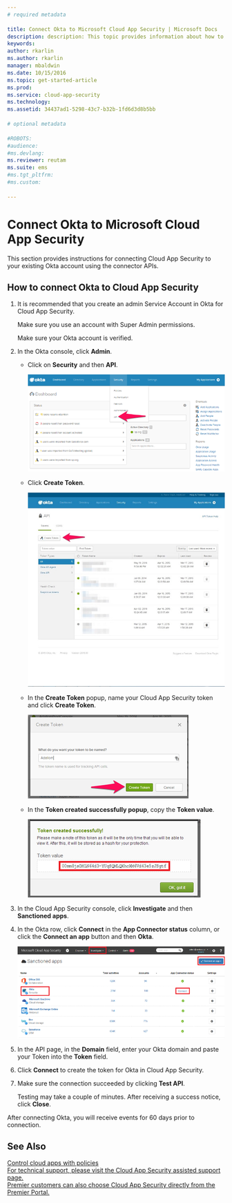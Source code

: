 ```yaml
---
# required metadata

title: Connect Okta to Microsoft Cloud App Security | Microsoft Docs
description: description: This topic provides information about how to connect your Okta app to Cloud App Security using the API connector.
keywords:
author: rkarlin
ms.author: rkarlin
manager: mbaldwin
ms.date: 10/15/2016
ms.topic: get-started-article
ms.prod:
ms.service: cloud-app-security
ms.technology:
ms.assetid: 34437ad1-5298-43c7-b32b-1fd6d3d8b5bb

# optional metadata

#ROBOTS:
#audience:
#ms.devlang:
ms.reviewer: reutam
ms.suite: ems
#ms.tgt_pltfrm:
#ms.custom:

---
```


# Connect Okta to Microsoft Cloud App Security
This section provides instructions for connecting Cloud App Security to your existing Okta account using the connector APIs.  
  
## How to connect Okta to Cloud App Security  
  
1.  It is recommended that you create an admin Service Account in Okta for Cloud App Security.  
  
     Make sure you use an account with Super Admin permissions.  
  
     Make sure your Okta account is verified.  
  
2.  In the Okta console, click **Admin**.  
  
    -   Click on **Security** and then **API**.  
  
         ![okta api](./media/okta-api.png "okta api")  
  
    -   Click **Create Token**.  
  
         ![okta createtoken](./media/okta-createtoken.jpg "okta createtoken")  
  
    -   In the **Create Token** popup, name your Cloud App Security token and click **Create Token**.  
  
         ![okta token popup](./media/okta-token-popup.png "okta token popup")  
  
    -   In the **Token created successfully popup**, copy the **Token value**.  
  
         ![okta token value](./media/okta-token-value.png "okta token value")  
  
3.  In the Cloud App Security console, click **Investigate** and then **Sanctioned apps**.  
  
4.  In the Okta row, click **Connect** in the **App Connector status** column, or click the **Connect an app** button and then **Okta**.  
  
     ![connect okta](./media/connect-okta.png "connect okta")  
  
5.  In the API page, in the **Domain** field, enter your Okta domain and paste your Token into the **Token** field.  
  
6.  Click **Connect** to create the token for Okta in Cloud App Security.  
  
7.  Make sure the connection succeeded by clicking **Test API**.  
  
     Testing may take a couple of minutes. After receiving a success notice, click **Close**.  
  
After connecting Okta, you will receive events for 60 days prior to connection.
  
## See Also  
[Control cloud apps with policies](control-cloud-apps-with-policies.md)   
[For technical support, please visit the Cloud App Security assisted support page.](http://support.microsoft.com/oas/default.aspx?prid=16031)   
[Premier customers can also choose Cloud App Security directly from the Premier Portal.](https://premier.microsoft.com/)  
  
  